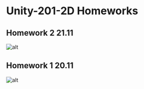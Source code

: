 # Unity-201-2D Homeworks

## Homework 2 21.11
![alt](https://github.com/dsgnrr/Unity-201-2D/blob/main/Homework/hw2/result.gif)

## Homework 1 20.11
![alt](https://github.com/dsgnrr/Unity-201-2D/blob/main/Homework/hw1/result.gif)
